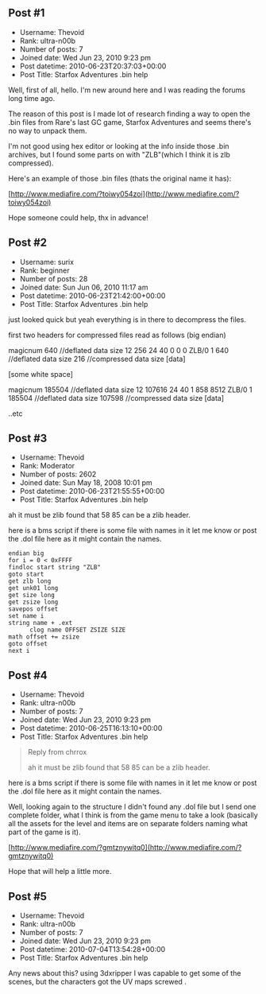## Post #1
- Username: Thevoid
- Rank: ultra-n00b
- Number of posts: 7
- Joined date: Wed Jun 23, 2010 9:23 pm
- Post datetime: 2010-06-23T20:37:03+00:00
- Post Title: Starfox Adventures .bin help

Well, first of all, hello. I'm new around here and I was reading the forums long time ago.

The reason of this post is I made lot of research finding a way to open the .bin files from Rare's last GC game, Starfox Adventures and seems there's no way to unpack them.

I'm not good using hex editor or looking at the info inside those .bin archives, but I found some parts on with "ZLB"(which I think it is zlb compressed).

Here's an example of those .bin files (thats the original name it has):

[http://www.mediafire.com/?toiwy054zoi](http://www.mediafire.com/?toiwy054zoi)

Hope someone could help, thx in advance!
## Post #2
- Username: surix
- Rank: beginner
- Number of posts: 28
- Joined date: Sun Jun 06, 2010 11:17 am
- Post datetime: 2010-06-23T21:42:00+00:00
- Post Title: Starfox Adventures .bin help

just looked quick but yeah everything is in there to decompress the files.

first two headers for compressed files read as follows (big endian)

magicnum
640 //deflated data size
12
256
24
40
0
0
0
ZLB/0
1
640 //deflated data size
216 //compressed data size
[data]

[some white space]


magicnum
185504 //deflated data size
12
107616
24
40
1
858
8512
ZLB/0
1
185504 //deflated data size
107598 //compressed data size
[data]

..etc
## Post #3
- Username: Thevoid
- Rank: Moderator
- Number of posts: 2602
- Joined date: Sun May 18, 2008 10:01 pm
- Post datetime: 2010-06-23T21:55:55+00:00
- Post Title: Starfox Adventures .bin help

ah it must be zlib found that 58 85 can be a zlib header.

here is a bms script if there is some file with names in it let me know or post the .dol file here as it might contain the names.

```
endian big
for i = 0 < 0xFFFF
findloc start string "ZLB"
goto start
get zlb long
get unk01 long
get size long
get zsize long
savepos offset
set name i
string name + .ext
      clog name OFFSET ZSIZE SIZE
math offset += zsize
goto offset
next i

```
## Post #4
- Username: Thevoid
- Rank: ultra-n00b
- Number of posts: 7
- Joined date: Wed Jun 23, 2010 9:23 pm
- Post datetime: 2010-06-25T16:13:10+00:00
- Post Title: Starfox Adventures .bin help

> Reply from chrrox
>
> ah it must be zlib found that 58 85 can be a zlib header.

here is a bms script if there is some file with names in it let me know or post the .dol file here as it might contain the names.

Well, looking again to the structure I didn't found any .dol file but I send one complete folder, what I think is from the game menu to take a look  (basically all the assets for the level and items are on separate folders naming what part of the game is it).

[http://www.mediafire.com/?gmtznywitq0](http://www.mediafire.com/?gmtznywitq0) 

Hope that will help a little more.
## Post #5
- Username: Thevoid
- Rank: ultra-n00b
- Number of posts: 7
- Joined date: Wed Jun 23, 2010 9:23 pm
- Post datetime: 2010-07-04T13:54:28+00:00
- Post Title: Starfox Adventures .bin help

Any news about this? using 3dxripper I was capable to get some of the scenes, but the characters got the UV maps screwed   .

